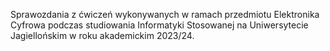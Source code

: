 Sprawozdania z ćwiczeń wykonywanych w ramach przedmiotu Elektronika Cyfrowa podczas studiowania Informatyki Stosowanej na Uniwersytecie Jagiellońskim w roku akademickim 2023/24.
